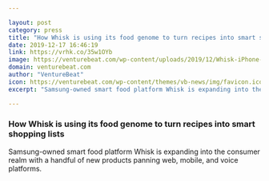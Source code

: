 ```yaml
---

layout: post
category: press
title: "How Whisk is using its food genome to turn recipes into smart shopping lists"
date: 2019-12-17 16:46:19
link: https://vrhk.co/35w1OYb
image: https://venturebeat.com/wp-content/uploads/2019/12/Whisk-iPhone-App.png?w=1200&strip=all
domain: venturebeat.com
author: "VentureBeat"
icon: https://venturebeat.com/wp-content/themes/vb-news/img/favicon.ico
excerpt: "Samsung-owned smart food platform Whisk is expanding into the consumer realm with a handful of new products panning web, mobile, and voice platforms."

---
```


### How Whisk is using its food genome to turn recipes into smart shopping lists

Samsung-owned smart food platform Whisk is expanding into the consumer realm with a handful of new products panning web, mobile, and voice platforms.